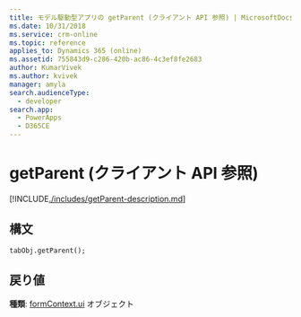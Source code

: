 ```yaml
---
title: モデル駆動型アプリの getParent (クライアント API 参照) | MicrosoftDocs
ms.date: 10/31/2018
ms.service: crm-online
ms.topic: reference
applies_to: Dynamics 365 (online)
ms.assetid: 755843d9-c286-420b-ac86-4c3ef8fe2683
author: KumarVivek
ms.author: kvivek
manager: amyla
search.audienceType:
  - developer
search.app:
  - PowerApps
  - D365CE
---
```

# <a name="getparent-client-api-reference"></a>getParent (クライアント API 参照)



[!INCLUDE[./includes/getParent-description.md](./includes/getParent-description.md)]

## <a name="syntax"></a>構文

`tabObj.getParent();`

## <a name="return-value"></a>戻り値

**種類**: [formContext.ui](../formContext-ui.md) オブジェクト


